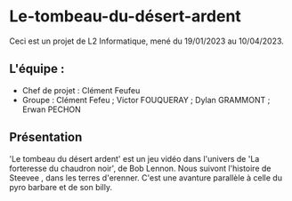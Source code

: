 # Le-tombeau-du-désert-ardent
Ceci est un projet de L2 Informatique, mené du 19/01/2023 au 10/04/2023.

## L'équipe :
- Chef de projet : Clément Feufeu
- Groupe : Clément Fefeu ; Victor FOUQUERAY ; Dylan GRAMMONT ; Erwan PECHON

## Présentation
'Le tombeau du désert ardent' est un jeu vidéo dans l'univers de 'La forteresse du chaudron noir', de Bob Lennon.
Nous suivont l'histoire de Steevee , dans les terres d'erenner. C'est une avanture parallèle à celle du pyro barbare et de son billy.
